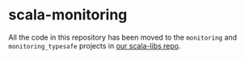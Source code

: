 # scala-monitoring

All the code in this repository has been moved to the `monitoring` and `monitoring_typesafe` projects in [our scala-libs repo](https://github.com/wellcomecollection/scala-libs).
